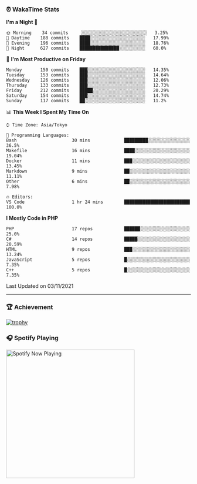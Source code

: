 ### ⏰ WakaTime Stats


<!--START_SECTION:waka-->
**I'm a Night 🦉** 

```text
🌞 Morning    34 commits     ░░░░░░░░░░░░░░░░░░░░░░░░░   3.25% 
🌆 Daytime    188 commits    ████░░░░░░░░░░░░░░░░░░░░░   17.99% 
🌃 Evening    196 commits    ████░░░░░░░░░░░░░░░░░░░░░   18.76% 
🌙 Night      627 commits    ███████████████░░░░░░░░░░   60.0%

```
📅 **I'm Most Productive on Friday** 

```text
Monday       150 commits    ███░░░░░░░░░░░░░░░░░░░░░░   14.35% 
Tuesday      153 commits    ███░░░░░░░░░░░░░░░░░░░░░░   14.64% 
Wednesday    126 commits    ███░░░░░░░░░░░░░░░░░░░░░░   12.06% 
Thursday     133 commits    ███░░░░░░░░░░░░░░░░░░░░░░   12.73% 
Friday       212 commits    █████░░░░░░░░░░░░░░░░░░░░   20.29% 
Saturday     154 commits    ███░░░░░░░░░░░░░░░░░░░░░░   14.74% 
Sunday       117 commits    ██░░░░░░░░░░░░░░░░░░░░░░░   11.2%

```


📊 **This Week I Spent My Time On** 

```text
⌚︎ Time Zone: Asia/Tokyo

💬 Programming Languages: 
Bash                     30 mins             █████████░░░░░░░░░░░░░░░░   36.5% 
Makefile                 16 mins             ████░░░░░░░░░░░░░░░░░░░░░   19.04% 
Docker                   11 mins             ███░░░░░░░░░░░░░░░░░░░░░░   13.45% 
Markdown                 9 mins              ██░░░░░░░░░░░░░░░░░░░░░░░   11.11% 
Other                    6 mins              ██░░░░░░░░░░░░░░░░░░░░░░░   7.98%

🔥 Editors: 
VS Code                  1 hr 24 mins        █████████████████████████   100.0%

```

**I Mostly Code in PHP** 

```text
PHP                      17 repos            ██████░░░░░░░░░░░░░░░░░░░   25.0% 
C#                       14 repos            █████░░░░░░░░░░░░░░░░░░░░   20.59% 
HTML                     9 repos             ███░░░░░░░░░░░░░░░░░░░░░░   13.24% 
JavaScript               5 repos             █░░░░░░░░░░░░░░░░░░░░░░░░   7.35% 
C++                      5 repos             █░░░░░░░░░░░░░░░░░░░░░░░░   7.35%

```



 Last Updated on 03/11/2021
<!--END_SECTION:waka-->

---

### 🏆 Achievement

[![trophy](https://github-profile-trophy.vercel.app/?username=Slime-hatena&theme=flat&no-bg=true&no-frame=true&column=8)](https://github.com/ryo-ma/github-profile-trophy)

### 🎧 Spotify Playing

[<img src="https://spotify-now-playing-slime-hatena.vercel.app/api/spotify-playing" alt="Spotify Now Playing" width="350" />](https://open.spotify.com/user/slime_hatena)

<!--
**Slime-hatena/Slime-hatena** is a ✨ _special_ ✨ repository because its `README.md` (this file) appears on your GitHub profile.

Here are some ideas to get you started:

- 🔭 I’m currently working on ...
- 🌱 I’m currently learning ...
- 👯 I’m looking to collaborate on ...
- 🤔 I’m looking for help with ...
- 💬 Ask me about ...
- 📫 How to reach me: ...
- 😄 Pronouns: ...
- ⚡ Fun fact: ...
-->
